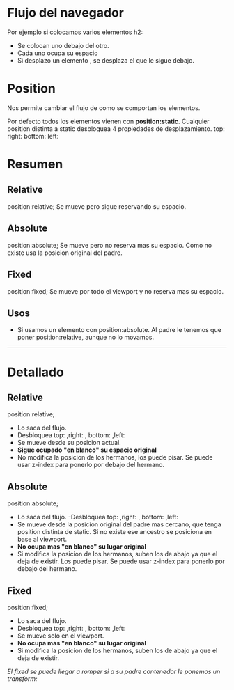 # Flujo del navegador

Por ejemplo si colocamos varios elementos h2:
- Se colocan uno debajo del otro.
- Cada uno ocupa su espacio
- Si desplazo un elemento , se desplaza el que le sigue debajo.

# Position
Nos permite cambiar el flujo de como se comportan los elementos.

Por defecto todos los elementos vienen con **position:static**.
Cualquier position distinta a static desbloquea 4 propiedades de desplazamiento.
top:
right:
bottom:
left:



# Resumen

## Relative
position:relative;
Se mueve pero sigue reservando su espacio.

## Absolute
position:absolute;
Se mueve pero no reserva mas su espacio.
Como no existe usa la posicion original del padre.

## Fixed
position:fixed;
Se mueve por todo el viewport y no reserva mas su espacio.


## Usos

- Si usamos un elemento con position:absolute. Al padre le tenemos que poner position:relative, aunque no lo movamos.





---

# Detallado

## Relative
position:relative; 
- Lo saca del flujo. 
- Desbloquea top: ,right: , bottom: ,left:
- Se mueve desde su posicion actual.
- **Sigue ocupado "en blanco" su espacio original**
- No modifica la posicion de los hermanos, los puede pisar. Se puede usar z-index para ponerlo por debajo del hermano.

## Absolute
position:absolute; 
- Lo saca del flujo.
-Desbloquea top: ,right: , bottom: ,left:
- Se mueve desde la posicion original del padre mas cercano, que tenga position distinta de static. Si no existe ese ancestro se posiciona en base al viewport.
- **No ocupa mas "en blanco" su lugar original**
- Si modifica la posicion de los hermanos, suben los de abajo ya que el deja de existir. Los puede pisar. Se puede usar z-index para ponerlo por debajo del hermano.

## Fixed
position:fixed;
- Lo saca del flujo.
- Desbloquea top: ,right: , bottom: ,left:
- Se mueve solo en el viewport.
- **No ocupa mas "en blanco" su lugar original**
- Si modifica la posicion de los hermanos, suben los de abajo ya que el deja de existir.

*El fixed se puede llegar a romper si a su padre contenedor le ponemos un transform:*